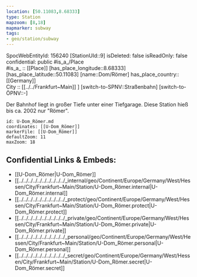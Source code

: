 ```yaml
---
location: [50.11083,8.68333] 
type: Station 
mapzoom: [8,18] 
mapmarker: subway 
tags:
- geo/station/subway
---
```

SpocWebEntityId: 156240
[StationUId::9] 
isDeleted: false
isReadOnly: false
confidential: public
#is_a_/Place  
#is_a_ :: [[Place]] 
[has_place_longitude::8.68333] 
[has_place_latitude::50.11083] 
[name::Dom/Römer] 
has_place_country:: [[Germany]]  
City :: [[../../Frankfurt~Main]] ] 
[switch-to-SPNV::Straßenbahn] 
[switch-to-ÖPNV::-] 

Der Bahnhof liegt in großer Tiefe unter einer Tiefgarage. Diese Station hieß bis ca. 2002 nur "Römer".

```leaflet
id: U-Dom_Römer.md
coordinates: [[U-Dom_Römer]] 
markerFile: [[U-Dom_Römer]] 
defaultZoom: 11 
maxZoom: 18
```


## Confidential Links & Embeds: 
- [[U-Dom_Römer|U-Dom_Römer]] 
- [[../../../../../../../../../../_internal/geo/Continent/Europe/Germany/West/Hessen/City/Frankfurt~Main/Station/U-Dom_Römer.internal|U-Dom_Römer.internal]] 
- [[../../../../../../../../../../_protect/geo/Continent/Europe/Germany/West/Hessen/City/Frankfurt~Main/Station/U-Dom_Römer.protect|U-Dom_Römer.protect]] 
- [[../../../../../../../../../../_private/geo/Continent/Europe/Germany/West/Hessen/City/Frankfurt~Main/Station/U-Dom_Römer.private|U-Dom_Römer.private]] 
- [[../../../../../../../../../../_personal/geo/Continent/Europe/Germany/West/Hessen/City/Frankfurt~Main/Station/U-Dom_Römer.personal|U-Dom_Römer.personal]] 
- [[../../../../../../../../../../_secret/geo/Continent/Europe/Germany/West/Hessen/City/Frankfurt~Main/Station/U-Dom_Römer.secret|U-Dom_Römer.secret]] 
